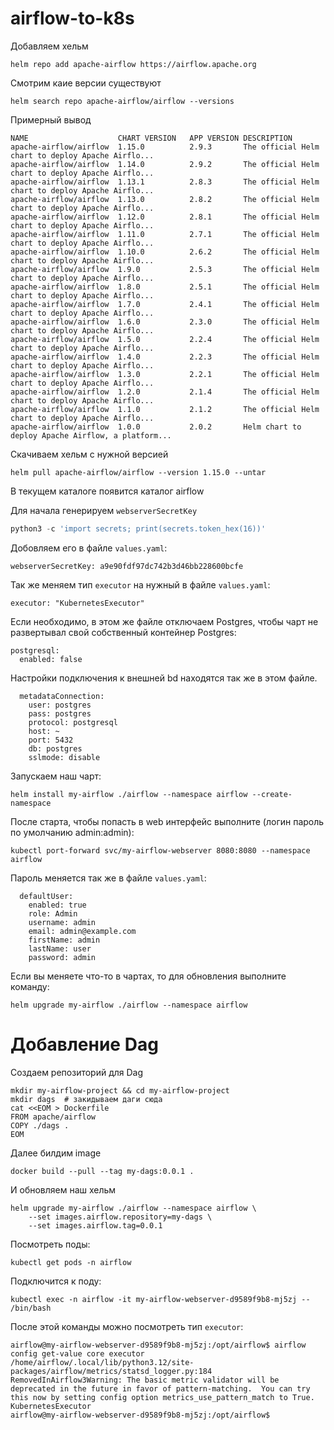 # airflow-to-k8s

Добавляем хельм
```shell
helm repo add apache-airflow https://airflow.apache.org
```
Смотрим каие версии существуют

```shell
helm search repo apache-airflow/airflow --versions
```

Примерный вывод

```shell
NAME                  	CHART VERSION	APP VERSION	DESCRIPTION                                       
apache-airflow/airflow	1.15.0       	2.9.3      	The official Helm chart to deploy Apache Airflo...
apache-airflow/airflow	1.14.0       	2.9.2      	The official Helm chart to deploy Apache Airflo...
apache-airflow/airflow	1.13.1       	2.8.3      	The official Helm chart to deploy Apache Airflo...
apache-airflow/airflow	1.13.0       	2.8.2      	The official Helm chart to deploy Apache Airflo...
apache-airflow/airflow	1.12.0       	2.8.1      	The official Helm chart to deploy Apache Airflo...
apache-airflow/airflow	1.11.0       	2.7.1      	The official Helm chart to deploy Apache Airflo...
apache-airflow/airflow	1.10.0       	2.6.2      	The official Helm chart to deploy Apache Airflo...
apache-airflow/airflow	1.9.0        	2.5.3      	The official Helm chart to deploy Apache Airflo...
apache-airflow/airflow	1.8.0        	2.5.1      	The official Helm chart to deploy Apache Airflo...
apache-airflow/airflow	1.7.0        	2.4.1      	The official Helm chart to deploy Apache Airflo...
apache-airflow/airflow	1.6.0        	2.3.0      	The official Helm chart to deploy Apache Airflo...
apache-airflow/airflow	1.5.0        	2.2.4      	The official Helm chart to deploy Apache Airflo...
apache-airflow/airflow	1.4.0        	2.2.3      	The official Helm chart to deploy Apache Airflo...
apache-airflow/airflow	1.3.0        	2.2.1      	The official Helm chart to deploy Apache Airflo...
apache-airflow/airflow	1.2.0        	2.1.4      	The official Helm chart to deploy Apache Airflo...
apache-airflow/airflow	1.1.0        	2.1.2      	The official Helm chart to deploy Apache Airflo...
apache-airflow/airflow	1.0.0        	2.0.2      	Helm chart to deploy Apache Airflow, a platform...
```

Скачиваем хельм с нужной версией 

```shell
helm pull apache-airflow/airflow --version 1.15.0 --untar
```
В текущем каталоге появится каталог airflow

Для начала генерируем `webserverSecretKey`

```python
python3 -c 'import secrets; print(secrets.token_hex(16))'
```

Добовляем его в файле `values.yaml`:

```shell
webserverSecretKey: a9e90fdf97dc742b3d46bb228600bcfe
```

Так же меняем тип `executor` на нужный в файле `values.yaml`:

```shell
executor: "KubernetesExecutor"
```
Если необходимо, в этом же файле отключаем Postgres, чтобы чарт не развертывал свой собственный контейнер Postgres:

```shell
postgresql:
  enabled: false
```

Настройки подключения к внешней bd находятся так же в этом файле.

```shell
  metadataConnection:
    user: postgres
    pass: postgres
    protocol: postgresql
    host: ~
    port: 5432
    db: postgres
    sslmode: disable
```

Запускаем наш чарт:

```shell
helm install my-airflow ./airflow --namespace airflow --create-namespace
```

После старта, чтобы попасть в web интерфейс выполните (логин пароль по умолчанию admin:admin):

```shell
kubectl port-forward svc/my-airflow-webserver 8080:8080 --namespace airflow
```

Пароль меняется так же в файле `values.yaml`:
```shell
  defaultUser:
    enabled: true
    role: Admin
    username: admin
    email: admin@example.com
    firstName: admin
    lastName: user
    password: admin
```

Если вы меняете что-то в чартах, то для обновления выполните команду:

```shell
helm upgrade my-airflow ./airflow --namespace airflow
```

# Добавление Dag

Создаем репозиторий для Dag

```shell
mkdir my-airflow-project && cd my-airflow-project
mkdir dags  # закидываем даги сюда
cat <<EOM > Dockerfile
FROM apache/airflow
COPY ./dags .
EOM
```

Далее билдим image

```shell
docker build --pull --tag my-dags:0.0.1 .
```

И обновляем наш хельм

```shell
helm upgrade my-airflow ./airflow --namespace airflow \
    --set images.airflow.repository=my-dags \
    --set images.airflow.tag=0.0.1
```

Посмотреть поды:

```shell
kubectl get pods -n airflow 
```

Подключится к поду:

```shell
kubectl exec -n airflow -it my-airflow-webserver-d9589f9b8-mj5zj -- /bin/bash
```
После этой команды можно посмотреть тип `executor`:

```shell
airflow@my-airflow-webserver-d9589f9b8-mj5zj:/opt/airflow$ airflow config get-value core executor
/home/airflow/.local/lib/python3.12/site-packages/airflow/metrics/statsd_logger.py:184 RemovedInAirflow3Warning: The basic metric validator will be deprecated in the future in favor of pattern-matching.  You can try this now by setting config option metrics_use_pattern_match to True.
KubernetesExecutor
airflow@my-airflow-webserver-d9589f9b8-mj5zj:/opt/airflow$ 
```